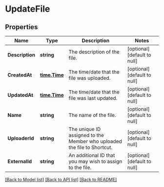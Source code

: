 # UpdateFile

## Properties
Name | Type | Description | Notes
------------ | ------------- | ------------- | -------------
**Description** | **string** | The description of the file. | [optional] [default to null]
**CreatedAt** | [**time.Time**](time.Time.md) | The time/date that the file was uploaded. | [optional] [default to null]
**UpdatedAt** | [**time.Time**](time.Time.md) | The time/date that the file was last updated. | [optional] [default to null]
**Name** | **string** | The name of the file. | [optional] [default to null]
**UploaderId** | **string** | The unique ID assigned to the Member who uploaded the file to Shortcut. | [optional] [default to null]
**ExternalId** | **string** | An additional ID that you may wish to assign to the file. | [optional] [default to null]

[[Back to Model list]](../README.md#documentation-for-models) [[Back to API list]](../README.md#documentation-for-api-endpoints) [[Back to README]](../README.md)


